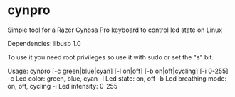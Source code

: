 # cynpro
Simple tool for a Razer Cynosa Pro keyboard to control led state on Linux

Dependencies: libusb 1.0

To use it you need root privileges so use it with sudo or set the "s" bit.

Usage: cynpro [-c green|blue|cyan] [-l on|off] [-b on|off|cycling] [-i 0-255]
 -c Led color: green, blue, cyan
 -l Led state: on, off
 -b Led breathing mode: on, off, cycling
 -i Led intensity: 0-255
